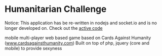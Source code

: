 Humanitarian Challenge
===

Notice: This application has be re-written in nodejs and socket.io and is no longer developed on. Check out the  [active code](https://github.com/udryan10/humanitarian-challenge.js)


mobile multi-player web based game based on Cards Against Humanity (www.cardsagainsthumanity.com)
Built on top of php, jquery (core and mobile) to provide sexyness



